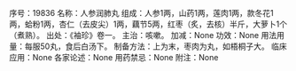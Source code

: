 序号：19836
名称：人参润肺丸
组成：人参1两，山药1两，莲肉1两，款冬花1两，蛤粉1两，杏仁（去皮尖）1两，藕节5两，红枣（炙，去核）半斤，大萝卜1个（煮熟）。
出处：《袖珍》卷一。
主治：咳嗽。
加减：None
功效：None
用法用量：每服50丸，食后白汤下。
制备方法：上为末，枣肉为丸，如梧桐子大。
临床应用：None
各家论述：None
用药禁忌：None
附注：None
